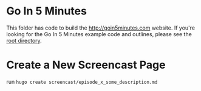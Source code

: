 # Go In 5 Minutes

This folder has code to build the http://goin5minutes.com website. If you're looking for
the Go In 5 Minutes example code and outlines, please see the [root directory](https://github.com/arschles/go-in-5-minutes).

# Create a New Screencast Page

run `hugo create screencast/episode_x_some_description.md`
